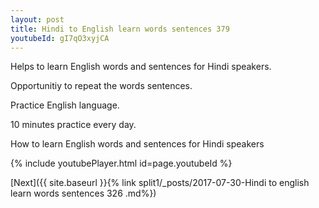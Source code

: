 ```yaml
---
layout: post
title: Hindi to English learn words sentences 379 
youtubeId: gI7qO3xyjCA
---
```

 
 
Helps to learn English words and sentences for Hindi speakers.

Opportunitiy to repeat the words sentences. 

Practice English language. 
 
10 minutes practice every day. 
 
How to learn English words and sentences for Hindi speakers 
 
{% include youtubePlayer.html id=page.youtubeId %}
 
 
[Next]({{ site.baseurl }}{% link  split1/_posts/2017-07-30-Hindi to english learn words sentences 326 .md%})
 
